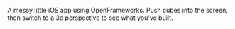 A messy little iOS app using OpenFrameworks. Push cubes into the screen, then switch to a 3d perspective to see what you've built.
